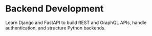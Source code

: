 # Backend Development

Learn Django and FastAPI to build REST and GraphQL APIs, handle authentication, and structure Python backends.
